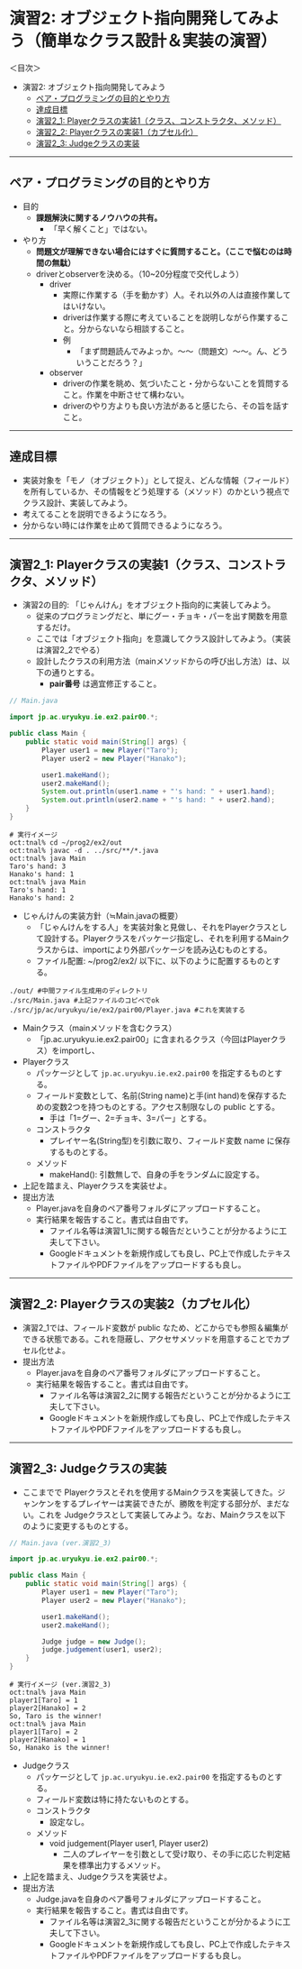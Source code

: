 # 演習2: オブジェクト指向開発してみよう（簡単なクラス設計＆実装の演習）

＜目次＞
- 演習2: オブジェクト指向開発してみよう
  - <a href="#howto">ペア・プログラミングの目的とやり方</a>
  - <a href="#goal">達成目標</a>
  - <a href="#ex2_1">演習2_1: Playerクラスの実装1（クラス、コンストラクタ、メソッド）</a>
  - <a href="#ex2_2">演習2_2: Playerクラスの実装1（カプセル化）</a>
  - <a href="#ex2_3">演習2_3: Judgeクラスの実装</a>

<hr>

## <a name="howto">ペア・プログラミングの目的とやり方</a>
- 目的
  - **課題解決に関するノウハウの共有。**
    - 「早く解くこと」ではない。
- やり方
  - **問題文が理解できない場合にはすぐに質問すること。（ここで悩むのは時間の無駄）**
  - driverとobserverを決める。（10~20分程度で交代しよう）
    - driver
      - 実際に作業する（手を動かす）人。それ以外の人は直接作業してはいけない。
      - driverは作業する際に考えていることを説明しながら作業すること。分からないなら相談すること。
      - 例
        - 「まず問題読んでみよっか。〜〜（問題文）〜〜。ん、どういうことだろう？」
    - observer
      - driverの作業を眺め、気づいたこと・分からないことを質問すること。作業を中断させて構わない。
      - driverのやり方よりも良い方法があると感じたら、その旨を話すこと。

<hr>

## <a name="goal">達成目標</a>
- 実装対象を「モノ（オブジェクト）」として捉え、どんな情報（フィールド）を所有しているか、その情報をどう処理する（メソッド）のかという視点でクラス設計、実装してみよう。
- 考えてることを説明できるようになろう。
- 分からない時には作業を止めて質問できるようになろう。

<hr>

## <a name="ex2_1">演習2_1: Playerクラスの実装1（クラス、コンストラクタ、メソッド）</a>
- 演習2の目的: 「じゃんけん」をオブジェクト指向的に実装してみよう。
  - 従来のプログラミングだと、単にグー・チョキ・パーを出す関数を用意するだけ。
  - ここでは「オブジェクト指向」を意識してクラス設計してみよう。（実装は演習2_2でやる）
  - 設計したクラスの利用方法（mainメソッドからの呼び出し方法）は、以下の通りとする。
    - **pair番号** は適宜修正すること。

```java
// Main.java

import jp.ac.uryukyu.ie.ex2.pair00.*;

public class Main {
    public static void main(String[] args) {
        Player user1 = new Player("Taro");
        Player user2 = new Player("Hanako");

        user1.makeHand();
        user2.makeHand();
        System.out.println(user1.name + "'s hand: " + user1.hand);
        System.out.println(user2.name + "'s hand: " + user2.hand);
    }
}
```

```
# 実行イメージ
oct:tnal% cd ~/prog2/ex2/out
oct:tnal% javac -d . ../src/**/*.java
oct:tnal% java Main
Taro's hand: 3
Hanako's hand: 1
oct:tnal% java Main
Taro's hand: 1
Hanako's hand: 2
```

- じゃんけんの実装方針（≒Main.javaの概要）
  - 「じゃんけんをする人」を実装対象と見做し、それをPlayerクラスとして設計する。Playerクラスをパッケージ指定し、それを利用するMainクラスからは、importにより外部パッケージを読み込むものとする。
  - ファイル配置: ~/prog2/ex2/ 以下に、以下のように配置するものとする。
```
./out/ #中間ファイル生成用のディレクトリ
./src/Main.java #上記ファイルのコピペでok
./src/jp/ac/uryukyu/ie/ex2/pair00/Player.java #これを実装する
```
  - Mainクラス（mainメソッドを含むクラス）
    - 「jp.ac.uryukyu.ie.ex2.pair00」に含まれるクラス（今回はPlayerクラス）をimportし、
  - Playerクラス
    - パッケージとして ``jp.ac.uryukyu.ie.ex2.pair00`` を指定するものとする。
    - フィールド変数として、名前(String name)と手(int hand)を保存するための変数2つを持つものとする。アクセス制限なしの public とする。
      - 手は「1=グー、2=チョキ、3=パー」とする。
    - コンストラクタ
      - プレイヤー名(String型)を引数に取り、フィールド変数 name に保存するものとする。
    - メソッド
      - makeHand(): 引数無しで、自身の手をランダムに設定する。
- 上記を踏まえ、Playerクラスを実装せよ。
- 提出方法
  - Player.javaを自身のペア番号フォルダにアップロードすること。
  - 実行結果を報告すること。書式は自由です。
    - ファイル名等は演習1_1に関する報告だということが分かるように工夫して下さい。
    - Googleドキュメントを新規作成しても良し、PC上で作成したテキストファイルやPDFファイルをアップロードするも良し。

<hr>

## <a name="ex2_2">演習2_2: Playerクラスの実装2（カプセル化）</a>
- 演習2_1では、フィールド変数が public なため、どこからでも参照＆編集ができる状態である。これを隠蔽し、アクセサメソッドを用意することでカプセル化せよ。
- 提出方法
  - Player.javaを自身のペア番号フォルダにアップロードすること。
  - 実行結果を報告すること。書式は自由です。
    - ファイル名等は演習2_2に関する報告だということが分かるように工夫して下さい。
    - Googleドキュメントを新規作成しても良し、PC上で作成したテキストファイルやPDFファイルをアップロードするも良し。

<hr>

## <a name="ex2_3">演習2_3: Judgeクラスの実装</a>
- ここまでで Playerクラスとそれを使用するMainクラスを実装してきた。ジャンケンをするプレイヤーは実装できたが、勝敗を判定する部分が、まだない。これを Judgeクラスとして実装してみよう。なお、Mainクラスを以下のように変更するものとする。

```java
// Main.java (ver.演習2_3)

import jp.ac.uryukyu.ie.ex2.pair00.*;

public class Main {
    public static void main(String[] args) {
        Player user1 = new Player("Taro");
        Player user2 = new Player("Hanako");

        user1.makeHand();
        user2.makeHand();

        Judge judge = new Judge();
        judge.judgement(user1, user2);
    }
}
```

```
# 実行イメージ (ver.演習2_3)
oct:tnal% java Main
player1[Taro] = 1
player2[Hanako] = 2
So, Taro is the winner!
oct:tnal% java Main
player1[Taro] = 2
player2[Hanako] = 1
So, Hanako is the winner!
```

- Judgeクラス
  - パッケージとして ``jp.ac.uryukyu.ie.ex2.pair00`` を指定するものとする。
  - フィールド変数は特に持たないものとする。
  - コンストラクタ
    - 設定なし。
  - メソッド
    - void judgement(Player user1, Player user2)
      - 二人のプレイヤーを引数として受け取り、その手に応じた判定結果を標準出力するメソッド。
- 上記を踏まえ、Judgeクラスを実装せよ。
- 提出方法
  - Judge.javaを自身のペア番号フォルダにアップロードすること。
  - 実行結果を報告すること。書式は自由です。
    - ファイル名等は演習2_3に関する報告だということが分かるように工夫して下さい。
    - Googleドキュメントを新規作成しても良し、PC上で作成したテキストファイルやPDFファイルをアップロードするも良し。
